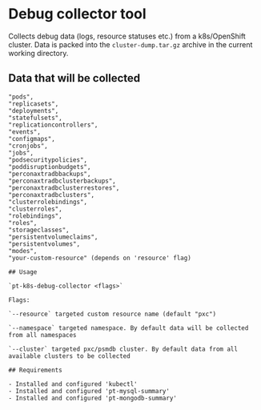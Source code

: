 # Debug collector tool

Collects debug data (logs, resource statuses etc.) from a k8s/OpenShift cluster. Data is packed into the `cluster-dump.tar.gz` archive in the current working directory. 

## Data that will be collected

```
"pods",
"replicasets",
"deployments",
"statefulsets",
"replicationcontrollers",
"events",
"configmaps",
"cronjobs",
"jobs",
"podsecuritypolicies",
"poddisruptionbudgets",
"perconaxtradbbackups",
"perconaxtradbclusterbackups",
"perconaxtradbclusterrestores",
"perconaxtradbclusters",
"clusterrolebindings",
"clusterroles",
"rolebindings",
"roles",
"storageclasses",
"persistentvolumeclaims",
"persistentvolumes",
"modes",
"your-custom-resource" (depends on 'resource' flag)

## Usage 

`pt-k8s-debug-collector <flags>`

Flags:

`--resource` targeted custom resource name (default "pxc")

`--namespace` targeted namespace. By default data will be collected from all namespaces

`--cluster` targeted pxc/psmdb cluster. By default data from all available clusters to be collected 

## Requirements

- Installed and configured 'kubectl'
- Installed and configured 'pt-mysql-summary'
- Installed and configured 'pt-mongodb-summary' 

